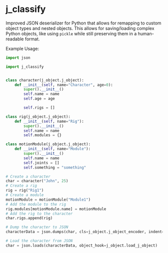 # j_classify

Improved JSON deserializer for Python that allows for remapping to custom object types and nested objects. This allows for saving/loading complex Python objects, like using `pickle` while still preserving them in a human-readable format.

Example Usage:

``` python
import json

import j_classify


class character(j_object.j_object):
    def __init__(self, name="Character", age=0):
        super().__init__()
        self.name = name
        self.age = age

        self.rigs = []

class rig(j_object.j_object):
    def __init__(self, name="Rig"):
        super().__init__()
        self.name = name
        self.modules = {}

class motionModule(j_object.j_object):
    def __init__(self, name="Module"):
        super().__init__()
        self.name = name
        self.joints = []
        self.something = "something"

# Create a character
char = character("John", 25)
# Create a rig
rig = rig("Rig1")
# Create a module
motionModule = motionModule("Module1")
# Add the module to the rig
rig.modules[motionModule.name] = motionModule
# Add the rig to the character
char.rigs.append(rig)

# Dump the character to JSON
characterData = json.dumps(char, cls=j_object.j_object_encoder, indent=4)

# Load the character from JSON
char = json.loads(characterData, object_hook=j_object.load_j_object)
```
